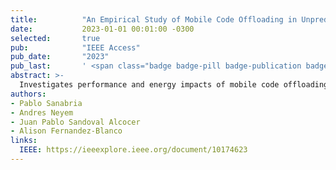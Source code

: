 ```yaml
---
title:          "An Empirical Study of Mobile Code Offloading in Unpredictable Environments"
date:           2023-01-01 00:01:00 -0300
selected:       true
pub:            "IEEE Access"
pub_date:       "2023"
pub_last:       ' <span class="badge badge-pill badge-publication badge-success">Q2</span>'
abstract: >-
  Investigates performance and energy impacts of mobile code offloading under unpredictable network conditions, using empirical experiments on Android applications.
authors:
- Pablo Sanabria
- Andres Neyem
- Juan Pablo Sandoval Alcocer
- Alison Fernandez-Blanco
links:
  IEEE: https://ieeexplore.ieee.org/document/10174623
---
```

